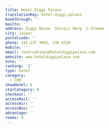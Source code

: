 ```yaml
---
title: Hotel Diggi Palace
translationKey: hotel-diggi-palace
bookthrough: ''
mailto: ''
address: Diggi House  Shivaji Marg  C-Scheme
city: Jaipur
postalcode: ''
phone: 141-237 3091, 236 6120
mobile: ''
email: reservations@hoteldiggipalace.com
website: www.hoteldiggipalace.com
note: ''
ranking: '2'
type: hotel
category:
  - COM
showHotel: 0
starCategory: 0
checkout: ''
accessRail: ''
accessAir: ''
accessBus: ''
advantage: ''
rooms: 0
---
```

